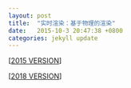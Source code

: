 ```yaml
---
layout: post
title:  "实时渲染：基于物理的渲染"
date:   2015-10-3 20:47:38 +0800
categories: jekyll update
---
```



[[2015 VERSION](http://nbviewer.jupyter.org/github/lealzhan/lealzhan.github.io/blob/master/_pdf/2015-9-14-pbr.pdf)]


[[2018 VERSION](http://nbviewer.jupyter.org/github/lealzhan/lealzhan.github.io/blob/master/_pdf/2015-9-14-pbr-2018-7-9.pdf)]

